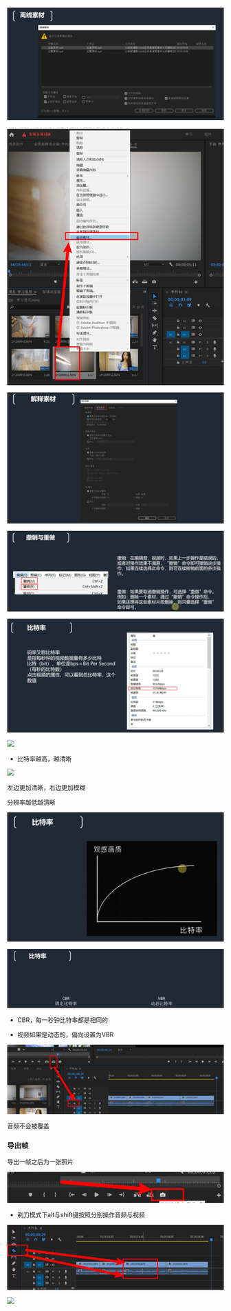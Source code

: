 ![](../../../../assets/2023-08-25-22-54-00-image.png)

![](../../../../assets/2023-08-25-23-02-29-image.png)

![](../../../../assets/2023-08-25-23-03-02-image.png)

![](../../../../assets/2023-08-25-23-03-23-image.png)

![](../../../../assets/2023-08-25-23-03-43-image.png)

![](../../../../assets/2023-08-25-23-05-13-image.png)

- 比特率越高，越清晰

![](../../../../assets/2023-08-25-23-06-06-image.png)

左边更加清晰，右边更加模糊

分辨率越低越清晰

![](../../../../assets/2023-08-25-23-08-55-image.png)

![](../../../../assets/2023-08-25-23-10-14-image.png)

- CBR，每一秒钟比特率都是相同的

- 视频如果是动态的，偏向设置为VBR

![](../../../../assets/2023-08-25-23-27-19-image.png)

音频不会被覆盖

### 导出帧

导出一帧之后为一张照片

![](../../../../assets/2023-08-25-23-32-53-image.png)

- 剃刀模式下alt与shift键按照分别操作音频与视频

![](../../../../assets/2023-08-25-23-42-12-image.png)

![](../../../../assets/2023-08-26-00-04-38-image.png)
